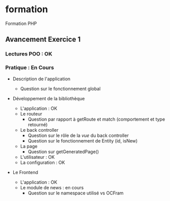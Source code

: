 # formation
Formation PHP

## Avancement Exercice 1

### Lectures POO : OK

### Pratique : En Cours

* Description de l'application
    * Question sur le fonctionnement global

* Développement de la bibliothèque
    * L'application : OK
    * Le routeur
        * Question par rapport à getRoute et match (comportement et type retourné)
    * Le back controller
        * Question sur le rôle de la *vue* du back controller
        * Question sur le fonctionnement de Entity (id, isNew)
    * La page
        * Question sur getGeneratedPage()
    * L'utilisateur : OK
    * La configuration : OK

* Le Frontend
    * L'application : OK
    * Le module de news : en cours
        * Question sur le namespace utilisé vs OCFram
